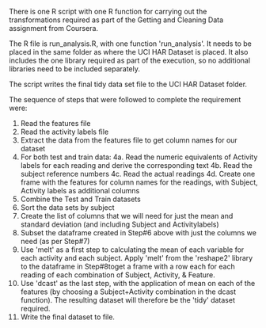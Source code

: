 There is one R script with one R function for carrying out the transformations required as part of the Getting and Cleaning Data assignment from Coursera.

The R file is run_analysis.R, with one function 'run_analysis'. It needs to be placed in the same folder as where the UCI HAR Dataset is placed. It also includes the one library required as part of the execution, so no additional libraries need to be included separately.

The script writes the final tidy data set file to the UCI HAR Dataset folder. 

The sequence of steps that were followed to complete the requirement were:

1. Read the features file
2. Read the activity labels file
3. Extract the data from the features file to get column names for our dataset
4. For both test and train data:
4a. Read the numeric equivalents of Activity labels for each reading and derive the corresponding text
4b. Read the subject reference numbers
4c. Read the actual readings
4d. Create one frame with the features for column names for the readings, with Subject, Activity labels as additional columns
5. Combine the Test and Train datasets
6. Sort the data sets by subject
7. Create the list of columns that we will need for just the mean and standard deviation (and including Subject and Activitylabels)
8. Subset the dataframe created in Step#6 above with just the columns we need (as per Step#7)
9. Use 'melt' as a first step to calculating the mean of each variable for each activity and each subject. Apply 'melt' from the 'reshape2' library to the dataframe in Step#8toget a frame with a row each for each reading of each combination of Subject, Activity, & Feature.
10. Use 'dcast' as the last step, with the application of mean on each of the features (by choosing a Subject+Activity combination in the dcast function). The resulting dataset will therefore be the 'tidy' dataset required.
11. Write the final dataset to file.

